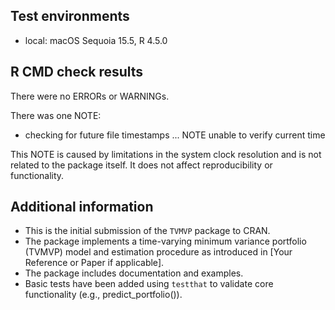 ## Test environments
* local: macOS Sequoia 15.5, R 4.5.0

## R CMD check results
There were no ERRORs or WARNINGs.

There was one NOTE:

* checking for future file timestamps ... NOTE
  unable to verify current time

This NOTE is caused by limitations in the system clock resolution and is not related to the package itself. It does not affect reproducibility or functionality.

## Additional information
* This is the initial submission of the `TVMVP` package to CRAN.
* The package implements a time-varying minimum variance portfolio (TVMVP) model and estimation procedure as introduced in [Your Reference or Paper if applicable].
* The package includes documentation and examples.
* Basic tests have been added using `testthat` to validate core functionality (e.g., predict_portfolio()).
